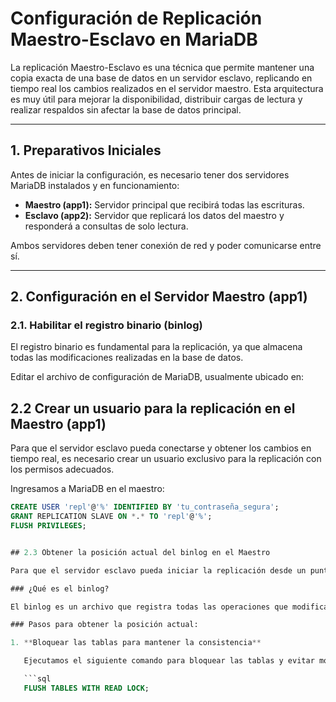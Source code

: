 # Configuración de Replicación Maestro-Esclavo en MariaDB

La replicación Maestro-Esclavo es una técnica que permite mantener una copia exacta de una base de datos en un servidor esclavo, replicando en tiempo real los cambios realizados en el servidor maestro. Esta arquitectura es muy útil para mejorar la disponibilidad, distribuir cargas de lectura y realizar respaldos sin afectar la base de datos principal.

---

## 1. Preparativos Iniciales

Antes de iniciar la configuración, es necesario tener dos servidores MariaDB instalados y en funcionamiento: 

- **Maestro (app1):** Servidor principal que recibirá todas las escrituras.
- **Esclavo (app2):** Servidor que replicará los datos del maestro y responderá a consultas de solo lectura.

Ambos servidores deben tener conexión de red y poder comunicarse entre sí.

---

## 2. Configuración en el Servidor Maestro (app1)

### 2.1. Habilitar el registro binario (binlog)

El registro binario es fundamental para la replicación, ya que almacena todas las modificaciones realizadas en la base de datos.

Editar el archivo de configuración de MariaDB, usualmente ubicado en:

## 2.2 Crear un usuario para la replicación en el Maestro (app1)

Para que el servidor esclavo pueda conectarse y obtener los cambios en tiempo real, es necesario crear un usuario exclusivo para la replicación con los permisos adecuados.

Ingresamos a MariaDB en el maestro:

```sql
CREATE USER 'repl'@'%' IDENTIFIED BY 'tu_contraseña_segura';
GRANT REPLICATION SLAVE ON *.* TO 'repl'@'%';
FLUSH PRIVILEGES;


## 2.3 Obtener la posición actual del binlog en el Maestro

Para que el servidor esclavo pueda iniciar la replicación desde un punto exacto y evitar la pérdida o duplicación de datos, es fundamental conocer la posición actual del registro binario (binlog) en el servidor maestro.

### ¿Qué es el binlog?

El binlog es un archivo que registra todas las operaciones que modifican la base de datos (INSERT, UPDATE, DELETE, etc.). La replicación se basa en la lectura de estos logs para reproducir los cambios en el esclavo.

### Pasos para obtener la posición actual:

1. **Bloquear las tablas para mantener la consistencia**

   Ejecutamos el siguiente comando para bloquear las tablas y evitar modificaciones mientras se realiza el volcado de la base de datos:

   ```sql
   FLUSH TABLES WITH READ LOCK;
